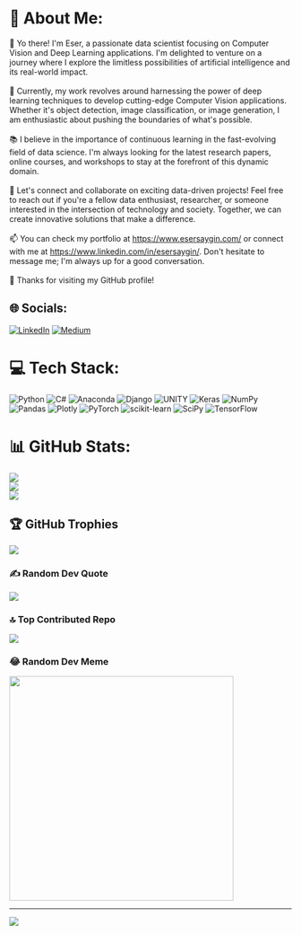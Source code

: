 # 💫 About Me:
👋 Yo there! I'm Eser, a passionate data scientist focusing on Computer Vision and Deep Learning applications. I'm delighted to venture on a journey where I explore the limitless possibilities of artificial intelligence and its real-world impact.<br><br>🤖 Currently, my work revolves around harnessing the power of deep learning techniques to develop cutting-edge Computer Vision applications. Whether it's object detection, image classification, or image generation, I am enthusiastic about pushing the boundaries of what's possible.<br><br>📚 I believe in the importance of continuous learning in the fast-evolving field of data science. I'm always looking for the latest research papers, online courses, and workshops to stay at the forefront of this dynamic domain.<br><br>🤝 Let's connect and collaborate on exciting data-driven projects! Feel free to reach out if you're a fellow data enthusiast, researcher, or someone interested in the intersection of technology and society. Together, we can create innovative solutions that make a difference.<br><br>📫 You can check my portfolio at https://www.esersaygin.com/ or connect with me at https://www.linkedin.com/in/esersaygin/. Don't hesitate to message me; I'm always up for a good conversation.<br><br>🚀 Thanks for visiting my GitHub profile!


## 🌐 Socials:
[![LinkedIn](https://img.shields.io/badge/LinkedIn-%230077B5.svg?logo=linkedin&logoColor=white)](https://linkedin.com/in/esersaygin) [![Medium](https://img.shields.io/badge/Medium-12100E?logo=medium&logoColor=white)](https://medium.com/@@esersaygin) 

# 💻 Tech Stack:
![Python](https://img.shields.io/badge/python-3670A0?style=flat&logo=python&logoColor=ffdd54) ![C#](https://img.shields.io/badge/c%23-%23239120.svg?style=flat&logo=c-sharp&logoColor=white) ![Anaconda](https://img.shields.io/badge/Anaconda-%2344A833.svg?style=flat&logo=anaconda&logoColor=white) ![Django](https://img.shields.io/badge/django-%23092E20.svg?style=flat&logo=django&logoColor=white) ![UNITY](https://img.shields.io/badge/Unity-%2320232a.svg?style=flat&logo=unity&logoColor=white) ![Keras](https://img.shields.io/badge/Keras-%23D00000.svg?style=flat&logo=Keras&logoColor=white) ![NumPy](https://img.shields.io/badge/numpy-%23013243.svg?style=flat&logo=numpy&logoColor=white) ![Pandas](https://img.shields.io/badge/pandas-%23150458.svg?style=flat&logo=pandas&logoColor=white) ![Plotly](https://img.shields.io/badge/Plotly-%233F4F75.svg?style=flat&logo=plotly&logoColor=white) ![PyTorch](https://img.shields.io/badge/PyTorch-%23EE4C2C.svg?style=flat&logo=PyTorch&logoColor=white) ![scikit-learn](https://img.shields.io/badge/scikit--learn-%23F7931E.svg?style=flat&logo=scikit-learn&logoColor=white) ![SciPy](https://img.shields.io/badge/SciPy-%230C55A5.svg?style=flat&logo=scipy&logoColor=%white) ![TensorFlow](https://img.shields.io/badge/TensorFlow-%23FF6F00.svg?style=flat&logo=TensorFlow&logoColor=white) 
# 📊 GitHub Stats:
![](https://github-readme-stats.vercel.app/api?username=eserhimas&theme=dark&hide_border=false&include_all_commits=true&count_private=true)<br/>
![](https://github-readme-streak-stats.herokuapp.com/?user=eserhimas&theme=dark&hide_border=false)<br/>
![](https://github-readme-stats.vercel.app/api/top-langs/?username=eserhimas&theme=dark&hide_border=false&include_all_commits=true&count_private=true&layout=compact)

## 🏆 GitHub Trophies
![](https://github-profile-trophy.vercel.app/?username=eserhimas&theme=darkhub&no-frame=true&no-bg=true&margin-w=4)

### ✍️ Random Dev Quote
![](https://quotes-github-readme.vercel.app/api?type=horizontal&theme=dark)

### 🔝 Top Contributed Repo
![](https://github-contributor-stats.vercel.app/api?username=eserhimas&limit=5&theme=dark&combine_all_yearly_contributions=true)

### 😂 Random Dev Meme
<img src='https://randommeme-five.vercel.app/' style="height: 400px;"/>

---
[![](https://visitcount.itsvg.in/api?id=eserhimas&icon=8&color=1)](https://visitcount.itsvg.in)


